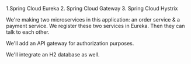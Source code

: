 1.Spring Cloud Eureka
2. Spring Cloud Gateway
3. Spring Cloud Hystrix


We're making two microservices in this application: an order service & a payment service. We register these two services in Eureka. Then they can talk to each other. 

We'll add an API gateway for authorization purposes.

We'll integrate an H2 database as well.